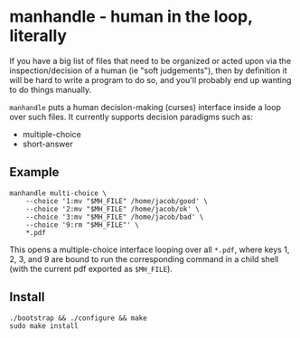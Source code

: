 # manhandle - human in the loop, literally

If you have a big list of files that need to be organized or acted upon via the
inspection/decision of a human (ie "soft judgements"), then by definition it
will be hard to write a program to do so, and you'll probably end up wanting to
do things manually.

`manhandle` puts a human decision-making (curses) interface inside a loop over
such files. It currently supports decision paradigms such as:

* multiple-choice
* short-answer

## Example

```
manhandle multi-choice \
    --choice '1:mv "$MH_FILE" /home/jacob/good' \
    --choice '2:mv "$MH_FILE" /home/jacob/ok' \
    --choice '3:mv "$MH_FILE" /home/jacob/bad' \
    --choice '9:rm "$MH_FILE"' \
    *.pdf
```

This opens a multiple-choice interface looping over all `*.pdf`, where keys 1,
2, 3, and 9 are bound to run the corresponding command in a child shell (with
the current pdf exported as `$MH_FILE`).

## Install

    ./bootstrap && ./configure && make
    sudo make install

